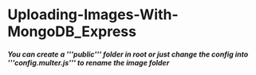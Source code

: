 # Uploading-Images-With-MongoDB_Express
<h5> You can create a '''public''' folder in root or just change the config into '''config.multer.js''' to rename the image folder </h5>
